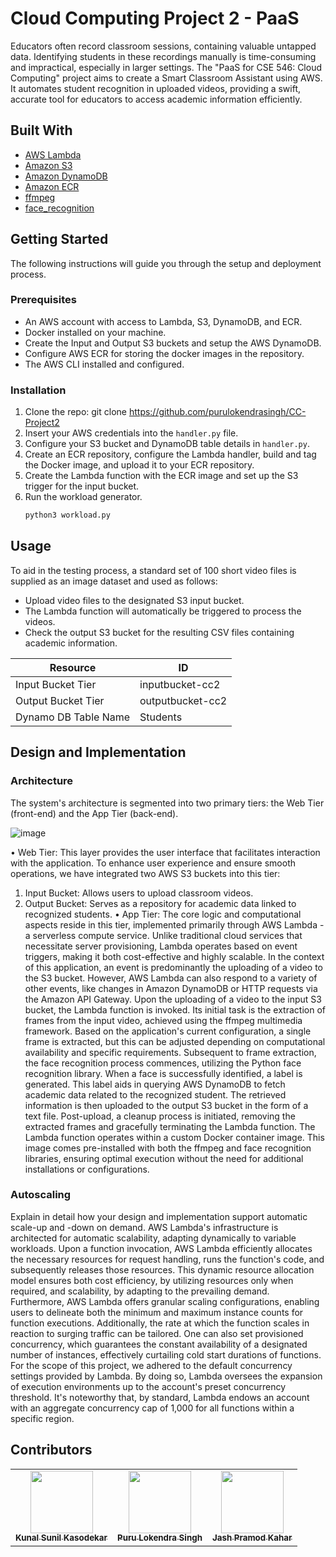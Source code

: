 # Cloud Computing Project 2 - PaaS
Educators often record classroom sessions, containing valuable untapped data. Identifying students in these recordings manually is time-consuming and impractical, especially in larger settings. The "PaaS for CSE 546: Cloud Computing" project aims to create a Smart Classroom Assistant using AWS. It automates student recognition in uploaded videos, providing a swift, accurate tool for educators to access academic information efficiently.

## Built With

* [AWS Lambda](https://aws.amazon.com/lambda/)
* [Amazon S3](https://aws.amazon.com/s3/)
* [Amazon DynamoDB](https://aws.amazon.com/dynamodb/)
* [Amazon ECR](https://aws.amazon.com/ecr/)
* [ffmpeg](https://ffmpeg.org/)
* [face_recognition](https://pypi.org/project/face-recognition/)

## Getting Started

The following instructions will guide you through the setup and deployment process.

### Prerequisites

- An AWS account with access to Lambda, S3, DynamoDB, and ECR.
- Docker installed on your machine.
- Create the Input and Output S3 buckets and setup the AWS DynamoDB.
- Configure AWS ECR for storing the docker images in the repository.
- The AWS CLI installed and configured.

### Installation

1. Clone the repo: git clone https://github.com/purulokendrasingh/CC-Project2
2. Insert your AWS credentials into the `handler.py` file.
3. Configure your S3 bucket and DynamoDB table details in `handler.py`.
4. Create an ECR repository, configure the Lambda handler, build and tag the Docker image, and upload it to your ECR repository.
5. Create the Lambda function with the ECR image and set up the S3 trigger for the input bucket.
6. Run the workload generator.
   ```bash
   python3 workload.py
   ```

## Usage

To aid in the testing process, a standard set of 100 short video files is supplied as an image dataset and used as follows:

- Upload video files to the designated S3 input bucket.
- The Lambda function will automatically be triggered to process the videos.
- Check the output S3 bucket for the resulting CSV files containing academic information.

| Resource | ID |
| -------- | --- |
| Input Bucket Tier | inputbucket-cc2 |
|Output Bucket Tier | outputbucket-cc2 |
|Dynamo DB Table Name | Students |

## Design and Implementation

### Architecture
The system's architecture is segmented into two primary tiers: the Web Tier (front-end) and the App Tier (back-end).

![image](https://github.com/purulokendrasingh/CC-Project2/assets/29207426/c5b94840-ce04-49a9-99c2-2fc891a3387d)

•	Web Tier: This layer provides the user interface that facilitates interaction with the application. To enhance user experience and ensure smooth operations, we have integrated two AWS S3 buckets into this tier:
1.	Input Bucket: Allows users to upload classroom videos.
2.	Output Bucket: Serves as a repository for academic data linked to recognized students.
•	App Tier: The core logic and computational aspects reside in this tier, implemented primarily through AWS Lambda - a serverless compute service. Unlike traditional cloud services that necessitate server provisioning, Lambda operates based on event triggers, making it both cost-effective and highly scalable. In the context of this application, an event is predominantly the uploading of a video to the S3 bucket. However, AWS Lambda can also respond to a variety of other events, like changes in Amazon DynamoDB or HTTP requests via the Amazon API Gateway.
Upon the uploading of a video to the input S3 bucket, the Lambda function is invoked. Its initial task is the extraction of frames from the input video, achieved using the ffmpeg multimedia framework. Based on the application's current configuration, a single frame is extracted, but this can be adjusted depending on computational availability and specific requirements. Subsequent to frame extraction, the face recognition process commences, utilizing the Python face recognition library. When a face is successfully identified, a label is generated. This label aids in querying AWS DynamoDB to fetch academic data related to the recognized student. The retrieved information is then uploaded to the output S3 bucket in the form of a text file. Post-upload, a cleanup process is initiated, removing the extracted frames and gracefully terminating the Lambda function.
The Lambda function operates within a custom Docker container image. This image comes pre-installed with both the ffmpeg and face recognition libraries, ensuring optimal execution without the need for additional installations or configurations.

### Autoscaling
Explain in detail how your design and implementation support automatic scale-up and -down on demand.
AWS Lambda's infrastructure is architected for automatic scalability, adapting dynamically to variable workloads. Upon a function invocation, AWS Lambda efficiently allocates the necessary resources for request handling, runs the function's code, and subsequently releases those resources. This dynamic resource allocation model ensures both cost efficiency, by utilizing resources only when required, and scalability, by adapting to the prevailing demand.
Furthermore, AWS Lambda offers granular scaling configurations, enabling users to delineate both the minimum and maximum instance counts for function executions. Additionally, the rate at which the function scales in reaction to surging traffic can be tailored. One can also set provisioned concurrency, which guarantees the constant availability of a designated number of instances, effectively curtailing cold start durations of functions.
For the scope of this project, we adhered to the default concurrency settings provided by Lambda. By doing so, Lambda oversees the expansion of execution environments up to the account's preset concurrency threshold. It's noteworthy that, by standard, Lambda endows an account with an aggregate concurrency cap of 1,000 for all functions within a specific region.

## Contributors

<!-- ALL-CONTRIBUTORS-LIST:START - Do not remove or modify this section -->
<!-- prettier-ignore-start -->
<!-- markdownlint-disable -->
<table>
  <tbody>
    <tr>
      <td align="center"><a href="https://github.com/gremlin97"><img src="https://avatars.githubusercontent.com/u/22516287?v=4" width="100px;" alt=""/><br /><sub><b>Kunal Sunil Kasodekar</b></td>
      <td align="center"><a href="https://github.com/purulokendrasingh"><img src="https://avatars.githubusercontent.com/u/29207426?v=4" width="100px;" alt=""/><br /><sub><b>Puru Lokendra Singh</b></td>
      <td align="center"><a href="https://github.com/jashkahar"><img src="https://avatars.githubusercontent.com/u/47451302?v=4" width="100px;" alt=""/><br /><sub><b>Jash Pramod Kahar</b></a></td>
    </tr>
  </tbody>
</table>
